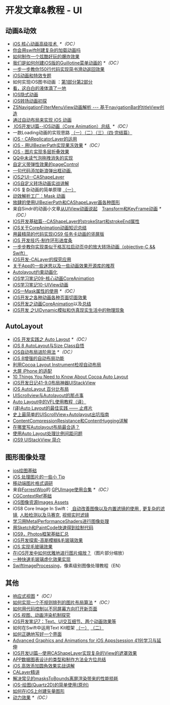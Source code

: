 # 开发文章&教程 - UI
## 动画&动效
- [iOS 核心动画高级技术 ][1] _\*（OC）_
- [你会用swift创建复杂的加载动画吗][2]
- [如何制作一个炫酷好玩的爆炸效果][3]
- [我们是如何创建iOS版的Guillotine菜单动画的][4] _\*（OC）_
- [一步一步教你150行代码实现简书滑动返回效果][5]
- [iOS动画和特效专题][6]
- 如何实现iOS图书动画 ：[第1部分][7][第2部分][8]
- [看，这白白的液体滴了一地][9]
- [IOS隐式动画][10]
- [iOS转场动画初探][11]
- [ZSNavigationFilterMenuView动画解析 --- 基于navigationBar的titleView创造][12]
- [通过自动布局来实现 iOS 动画][13]
- [ IOS开发UI篇--IOS动画（Core Animation）总结 ][14] _\*（OC）_
- 一款Loading动画的实现思路 [（一）][15][（二）][16][（三）][17][（四·完结篇）][18]
- [iOS - CAReplicatorLayer的运用][19]
- [iOS - 用UIBezierPath实现果冻效果][20] _\*（OC）_
- [iOS - 图片实现多层折叠效果][21]
- [QQ中未读气泡拖拽消失的实现][22]
- [自定义带弹性效果的pageControl][23]
- [一句代码添加新浪弹出框动画.][24]
- [iOS之UI--CAShapeLayer][25]
- [iOS自定义转场动画实战讲解][26]
- iOS 复杂动画的简单原理 [（一）][27]
- [动效解析工厂：Mask 动画][28]
- [放肆的使用UIBezierPath和CAShapeLayer画各种图形][29]
- 来自Sindri的动画小文章[从UIView动画说起][30]　[Transform和KeyFrame动画][31] _\*（OC）_
- [IOS开发基础篇--CAShapeLayer的strokeStart和strokeEnd属性][32]
- [iOS关于CoreAnimation动画知识总结][33]
- [用最精简的代码实现iOS9 任务卡动画的竖屏版][34]
- [iOS 开发技巧-制作环形进度条][35]
- [一步步教你实现类似于格瓦拉启动页中的放大转场动画（objective-C && Swift）][36]
- [iOS开发-CALayer的探究应用][37]
- [关于App的一些迷思以及一些动画效果开源库的推荐][38]
- [Autolayout约束动画化][39]
- [iOS学习笔记09-核心动画CoreAnimation][40]
- [iOS学习笔记10-UIView动画][41]
- [iOS—Mask属性的使用][42] _\*（OC）_
- [iOS开发之各种动画各种页面切面效果][43]
- [iOS开发之动画CoreAnimation][44]以及[总结][45]
- [iOS开发 之UIDynamic模拟和仿真现实生活中的物理现象][46]

## AutoLayout
- [iOS 开发实践之 Auto Layout][47] _\*（OC）_
- [iOS 8 AutoLayout与Size Class自悟][48]
- [iOS自动布局进阶用法][49] _\*（OC）_
- [iOS 8增强的自动布局功能][50]
- [利用Cocoa Layout Instrument检视自动布局][51]
- [大屏 iPhone 的适配][52]
- [10 Things You Need to Know About Cocoa Auto Layout][53]
- [iOS开发日记41-9.0布局神器UIStackView][54]
- [iOS AutoLayout 百分比布局][55]
- [UIScrollview与Autolayout的那点事][56]
- [Auto Layout中的VFL使用教程（译）][57]
- [(译)Auto Layout的最佳实践 —— 止疼片][58]
- [史上最简单的UIScrollView+Autolayout出坑指南][59]
- [ContentCompressionResistance和ContentHugging详解][60]
- [在哪里写Autolayout布局最合适？][61]
- [使用Auto Layout处理比例间距问题][62]
- [iOS9 UIStackView 简介][63]

## 图形图像处理
- [ios绘图基础][64]
- [iOS 处理图片的一些小 Tip][65]
- [移动端图片格式调研][66]
- 来自[ForrestWoo][67]的 [GPUImage使用合集][68] _\*（OC）_ 
- [CGContextRef基础][69]
- [iOS图像资源Images Assets][70]
- iOS8 Core Image In Swift： [ 自动改善图像以及内置滤镜的使用 ][71], [更复杂的滤镜][72], [人脸检测以及马赛克][73], [视频实时滤镜][74]
- [学习用MetalPerformanceShaders进行图像处理][75]
- [用Sketch和PaintCode快速得到绘制代码][76]
- [IOS9，Photos框架基础汇总][77]
- [iOS开发探索-高斯模糊&毛玻璃效果][78]
- [iOS 实现毛玻璃效果][79]
- [在iOS开发中如何优雅地进行图片缩放？][80]（图片部分缩放）
- [一种快速毛玻璃虚化效果实现][81]
- [SwiftImageProcessing][82]，像素级别图像处理教程（EN）

## 其他
- [响应式视图][83] _\*（OC）_
- [如何实现一个不规则排列的图片布局算法][84] _\*（OC）_
- [如何用代码控制以不同屏幕方向打开新页面][85]
- [iOS 视图、动画渲染机制探究][86]
- [iOS开发笔记7：Text、UI交互细节、两个动画效果等][87]
- 如何在Swift中运用Text Kit框架 [（一）][88] [（二）][89]
- [如何正确地写好一个界面][90]
- [Advanced Graphics and Animations for iOS Apps(session 419)学习与延伸][91]
- [IOS开发UI篇--使用CAShapeLayer实现复杂的View的遮罩效果][92]
- [APP数据图表设计的类型和制作方法全方位总结][93]
- [iOS 高效添加圆角效果实战讲解][94]
- [CALayer精讲][95]
- [解决常见的masksToBounds离屏渲染带来的性能损耗][96]
- [iOS-绘图(Quartz2D)的简单使用(原创)][97]
- [如何在iOS上创建矢量图形][98]
- [动力效果][99] _\*（OC）_

[1]:	http://wiki.jikexueyuan.com/project/ios-core-animation/
[2]:	http://www.cocoachina.com/swift/20150906/13327.html
[3]:	http://xxycode.com/ru-he-zhi-zuo-ge-xuan-ku-hao-wan-de-bao-zha-xiao-guo-2/
[4]:	http://hechen.info/2015/09/01/How-We-Created-Guillotine-Menu-Animation-for-iOS/
[5]:	http://www.jianshu.com/p/59be4551c418
[6]:	http://liuyanwei.jumppo.com/2015/10/29/iOS-animation-0.html
[7]:	http://www.devtf.cn/?p=1127 "如何实现iOS图书动画:第1部分"
[8]:	http://www.devtf.cn/?p=1129 "如何实现iOS图书动画-第2部分"
[9]:	http://pandara.xyz/2015/11/24/ios_water_drop/ "看，这白白的液体滴了一地"
[10]:	http://www.goofyy.com/blog/ios%E9%9A%90%E5%BC%8F%E5%8A%A8%E7%94%BB/ "IOS隐式动画"
[11]:	http://www.cnblogs.com/hxwj/p/5069806.html "iOS转场动画初探"
[12]:	http://www.jianshu.com/p/50f66a1136de "ZSNavigationFilterMenuView动画解析 --- 基于navigationBar的titleView创造"
[13]:	https://realm.io/cn/news/gotocph-marin-todorov-auto-layout-animations-ios/ "通过自动布局来实现 iOS 动画"
[14]:	http://blog.csdn.net/yixiangboy/article/details/47016829 "IOS开发UI篇--IOS动画（Core Animation）总结"
[15]:	http://www.jianshu.com/p/1c6a2de68753 "一款Loading动画的实现思路（一）"
[16]:	http://www.jianshu.com/p/0dac1208a7ad "一款Loading动画的实现思路（二）"
[17]:	http://www.jianshu.com/p/56448d3d3596 "一款Loading动画的实现思路（三）"
[18]:	http://www.jianshu.com/p/41f277682c91 "一款Loading动画的实现思路（四·完结篇）"
[19]:	http://www.jianshu.com/p/a927157ac62a "iOS - CAReplicatorLayer的运用"
[20]:	http://www.jianshu.com/p/21db20189c40 "iOS - 用UIBezierPath实现果冻效果"
[21]:	http://www.jianshu.com/p/4b26a1f641a3 "iOS - 图片实现多层折叠效果"
[22]:	http://www.cnblogs.com/CyanStone/p/5111178.html "QQ中未读气泡拖拽消失的实现（参照一位年轻牛B的博主的思路自己实现了一下）"
[23]:	http://www.cnblogs.com/CyanStone/p/5123759.html "自定义带弹性效果的pageControl"
[24]:	http://bihongbo.com/2015/08/19/sinaAnimation/ "一句代码添加新浪弹出框动画."
[25]:	http://www.cnblogs.com/goodboy-heyang/p/5185575.html "iOS之UI--CAShapeLayer"
[26]:	http://www.jianshu.com/p/ea0132738057 "iOS自定义转场动画实战讲解"
[27]:	http://www.jianshu.com/p/909ffa37dffa "iOS 复杂动画的简单原理（一）"
[28]:	http://www.jianshu.com/p/3c925a1609f8 "动效解析工厂：Mask 动画"
[29]:	http://www.jianshu.com/p/c5cbb5e05075 "放肆的使用UIBezierPath和CAShapeLayer画各种图形"
[30]:	http://www.jianshu.com/p/6e326068edeb "动画篇-从UIView动画说起"
[31]:	http://www.jianshu.com/p/a071bba99a1b "动画篇-Transform和KeyFrame动画"
[32]:	http://blog.csdn.net/yixiangboy/article/details/50662704 "IOS开发基础篇--CAShapeLayer的strokeStart和strokeEnd属性"
[33]:	http://www.cnblogs.com/wujy/p/5203995.html "iOS关于CoreAnimation动画知识总结"
[34]:	http://iosxxx.com/blog/2016-02-25-%E7%94%A8%E6%9C%80%E7%B2%BE%E7%AE%80%E7%9A%84%E5%AE%9E%E7%8E%B0iOS9-%E4%BB%BB%E5%8A%A1%E5%8D%A1%E5%8A%A8%E7%94%BB%E7%9A%84%E7%AB%96%E5%B1%8F%E7%89%88.html "用最精简的代码实现iOS9 任务卡动画的竖屏版"
[35]:	http://www.cnblogs.com/jgCho/p/5253364.html "iOS 开发技巧-制作环形进度条"
[36]:	http://www.jianshu.com/p/8c29fce5a994 "一步步教你实现类似于格瓦拉启动页中的放大转场动画（objective-C && Swift）"
[37]:	http://www.jianshu.com/p/76a23aca1c5b "iOS开发-CALayer的探究应用"
[38]:	http://www.jianshu.com/p/69449e6bdc14 "关于App的一些迷思以及一些动画效果开源库的推荐"
[39]:	http://www.cocoachina.com/ios/20160331/15841.html
[40]:	http://www.cnblogs.com/liutingIOS/p/5368536.html "iOS学习笔记09-核心动画CoreAnimation"
[41]:	http://www.cnblogs.com/liutingIOS/p/5368799.html "iOS学习笔记10-UIView动画"
[42]:	http://www.cnblogs.com/gardenLee/p/5371377.html "iOS—Mask属性的使用"
[43]:	http://www.cnblogs.com/shouce/p/5376975.html "iOS开发之各种动画各种页面切面效果"
[44]:	http://blog.treney.com/index.php/archives/CoreAnimation2.html "iOS开发之动画CoreAnimation 总结"
[45]:	http://blog.treney.com/index.php/archives/CoreAnimation2.html "iOS开发之动画CoreAnimation 总结"
[46]:	http://blog.treney.com/index.php/archives/UIDynamic.html "iOS开发 之UIDynamic模拟和仿真现实生活中的物理现象"
[47]:	http://xuexuefeng.com/autolayout/
[48]:	http://www.hmttommy.com/2014/12/05/AutoLayout/
[49]:	http://www.cnblogs.com/dsxniubility/p/4266581.html
[50]:	http://mp.weixin.qq.com/s?__biz=MjM5OTM0MzIwMQ==&mid=206448996&idx=3&sn=895663ec96a8469820b54b6536975340#rd
[51]:	http://www.cocoachina.com/ios/20151105/13927.html
[52]:	http://blog.ibireme.com/2014/09/16/adapted_to_iphone6/ "大屏 iPhone 的适配"
[53]:	http://southpeak.github.io/blog/2015/08/31/translate-10-things-you-need-to-know-about-cocoa-auto-layout/
[54]:	http://www.cnblogs.com/Twisted-Fate/p/4923326.html "iOS开发日记41-9.0布局神器UIStackView"
[55]:	http://liumh.com/2015/09/27/ios-autolayout-multiplier/ "iOS AutoLayout 百分比布局"
[56]:	http://adad184.com/2015/12/01/scrollview-under-autolayout/ "UIScrollview与Autolayout的那点事"
[57]:	http://mmmmmax.wang/2015/12/11/Auto-Layout-Visual-Format-Language-Tutorial/ "Auto Layout中的VFL使用教程（译）"
[58]:	http://www.calios.gq/2015/12/14/%EF%BC%BB%E8%AF%91%EF%BC%BDAuto-Layout%E7%9A%84%E6%9C%80%E4%BD%B3%E5%AE%9E%E8%B7%B5-%E2%80%94%E2%80%94-%E6%AD%A2%E7%96%BC%E7%89%87/ "［译］Auto Layout的最佳实践 —— 止疼片"
[59]:	http://bestswifter.com/blog/2015/12/21/shi-shang-zui-jian-dan-de-uiscrollview-plus-autolayoutchu-keng-zhi-nan/ "史上最简单的UIScrollView+Autolayout出坑指南"
[60]:	http://summertreee.github.io/blog/2015/12/13/contentcompressionresistancehe-contenthuggingxiang-jie/ "ContentCompressionResistance和ContentHugging详解"
[61]:	http://reviewcode.cn/article.html?reviewId=14
[62]:	http://www.cocoachina.com/ios/20160322/15725.html
[63]:	http://swift.gg/2016/03/31/ios9-uistackview-guide-swift/ "iOS9 UIStackView 简介"
[64]:	http://liuyanwei.jumppo.com/2015/07/25/ios-draw-base.html
[65]:	http://blog.ibireme.com/2015/11/02/ios_image_tips/ "iOS 处理图片的一些小 Tip"
[66]:	http://blog.ibireme.com/2015/11/02/mobile_image_benchmark/
[67]:	http://www.cnblogs.com/salam/ "ForrestWoo"
[68]:	http://www.cnblogs.com/salam/tag/GPUImage/
[69]:	https://mp.weixin.qq.com/s?__biz=MzAwMjYwMTAwNw==&mid=402342027&idx=1&sn=ba413699626cf1880e33f10a183a343c&scene=1&srcid=1130XiEHdiK5oNxdxzzL7CD7&key=ff7411024a07f3eb866bf44c61ee35e19fa0fb581392747ff93ab9adcc0007fb6f5d843d1fe8cf93ac2be933ed3575de&ascene=0&uin=MjY5MzMxNTMwMQ==
[70]:	http://www.cnblogs.com/jgCho/p/5089009.html "iOS图像资源Images Assets"
[71]:	http://blog.csdn.net/zhangao0086/article/details/39012231 "自动改善图像以及内置滤镜的使用"
[72]:	http://blog.csdn.net/zhangao0086/article/details/39120331 "iOS8 Core Image In Swift：更复杂的滤镜"
[73]:	http://blog.csdn.net/zhangao0086/article/details/39253707 "iOS8 Core Image In Swift：人脸检测以及马赛克"
[74]:	http://blog.csdn.net/zhangao0086/article/details/39433519 "iOS8 Core Image In Swift：视频实时滤镜"
[75]:	http://www.jianshu.com/p/b1f242cfe9ee "学习用MetalPerformanceShaders进行图像处理"
[76]:	http://www.jianshu.com/p/d01110c80495 "用Sketch和PaintCode快速得到绘制代码"
[77]:	http://ms.csdn.net/geek/56031
[78]:	http://www.jianshu.com/p/6dd0eab888a6 "iOS开发探索-高斯模糊&毛玻璃效果"
[79]:	http://www.cnblogs.com/arvin-sir/p/5131358.html "iOS 实现毛玻璃效果"
[80]:	http://www.jianshu.com/p/af2d471f7b9c "在iOS开发中如何优雅地进行图片缩放？"
[81]:	http://wingjay.com/2016/03/12/%E4%B8%80%E7%A7%8D%E5%BF%AB%E9%80%9F%E6%AF%9B%E7%8E%BB%E7%92%83%E8%99%9A%E5%8C%96%E6%95%88%E6%9E%9C%E5%AE%9E%E7%8E%B0/
[82]:	https://github.com/skyfe79/SwiftImageProcessing "SwiftImageProcessing"
[83]:	http://objccn.io/issue-22-5/
[84]:	http://kittenyang.com/layout-algorithm
[85]:	https://lvwenhan.com/ios/458.html
[86]:	http://segmentfault.com/a/1190000004164291 "iOS 视图、动画渲染机制探究"
[87]:	http://www.cnblogs.com/colinhou/p/5062502.html "iOS开发笔记7：Text、UI交互细节、两个动画效果等"
[88]:	http://www.devtalking.com/articles/text-kit-tutorial-in-swift-1/ "如何在Swift中运用Text Kit框架（一） October 31, 2014"
[89]:	http://www.devtalking.com/articles/text-kit-tutorial-in-swift-2/ "如何在Swift中运用Text Kit框架（二） December 11, 2014"
[90]:	http://oncenote.com/2015/12/08/How-to-build-UI/ "如何正确地写好一个界面"
[91]:	https://github.com/100mango/zen/blob/master/WWDC%E5%BF%83%E5%BE%97%EF%BC%9AAdvanced%20Graphics%20and%20Animations%20for%20iOS%20Apps/Advanced%20Graphics%20and%20Animations%20for%20iOS%20Apps.md
[92]:	http://blog.csdn.net/yixiangboy/article/details/50485250 "IOS开发UI篇--使用CAShapeLayer实现复杂的View的遮罩效果"
[93]:	http://www.uisdc.com/app-chart-design-summary "APP数据图表设计的类型和制作方法全方位总结"
[94]:	http://www.jianshu.com/p/f970872fdc22 "iOS 高效添加圆角效果实战讲解"
[95]:	http://www.henishuo.com/calayer-learning/
[96]:	http://zyden.vicp.cc/zycornerradius/
[97]:	http://www.cnblogs.com/start-ios/p/5293564.html "iOS-绘图(Quartz2D)的简单使用(原创)"
[98]:	http://www.cocoachina.com/ios/20160330/15826.html
[99]:	http://www.cnblogs.com/chengy134/p/5391214.html "动力效果"